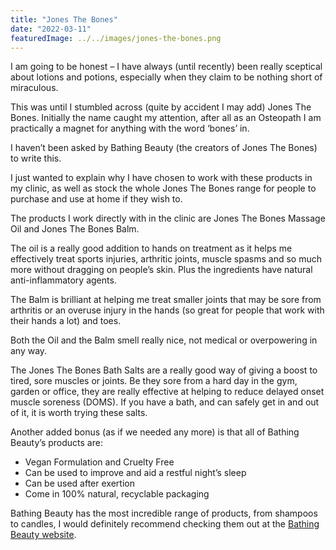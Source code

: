 ```yaml
---
title: "Jones The Bones"
date: "2022-03-11"
featuredImage: ../../images/jones-the-bones.png
---
```


I am going to be honest – I have always (until recently) been really sceptical about lotions and potions, especially when they claim to be nothing short of miraculous.

This was until I stumbled across (quite by accident I may add) Jones The Bones. Initially the name caught my attention, after all as an Osteopath I am practically a magnet for anything with the word ‘bones’ in.

I haven’t been asked by Bathing Beauty (the creators of Jones The Bones) to write this.

I just wanted to explain why I have chosen to work with these products in my clinic, as well as stock the whole Jones The Bones range for people to purchase and use at home if they wish to.

The products I work directly with in the clinic are Jones The Bones Massage Oil and Jones The Bones Balm.

The oil is a really good addition to hands on treatment as it helps me effectively treat sports injuries, arthritic joints, muscle spasms and so much more without dragging on people’s skin. Plus the ingredients have natural anti-inflammatory agents.

The Balm is brilliant at helping me treat smaller joints that may be sore from arthritis or an overuse injury in the hands (so great for people that work with their hands a lot) and toes.

Both the Oil and the Balm smell really nice, not medical or overpowering in any way. 

The Jones The Bones Bath Salts are a really good way of giving a boost to tired, sore muscles or joints. Be they sore from a hard day in the gym, garden or office, they are really effective at helping to reduce delayed onset muscle soreness (DOMS). If you have a bath, and can safely get in and out of it, it is worth trying these salts.

Another added bonus (as if we needed any more) is that all of Bathing Beauty’s products are:
- Vegan Formulation and Cruelty Free
- Can be used to improve and aid a restful night’s sleep
- Can be used after exertion
- Come in 100% natural, recyclable packaging

Bathing Beauty has the most incredible range of products, from shampoos to candles, I would definitely recommend checking them out at the <a href="https://bathing-beauty.co.uk/">Bathing Beauty website</a>.